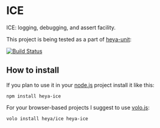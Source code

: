 # ICE

ICE: logging, debugging, and assert facility.

This project is being tested as a part of [heya-unit](https://github.com/heya/unit):

[![Build Status](https://travis-ci.org/heya/unit.png?branch=master)](https://travis-ci.org/heya/unit)

## How to install

If you plan to use it in your [node.js](http://nodejs.org) project install it
like this:

```
npm install heya-ice
```

For your browser-based projects I suggest to use [volo.js](http://volojs.org):

```
volo install heya/ice heya-ice
```
